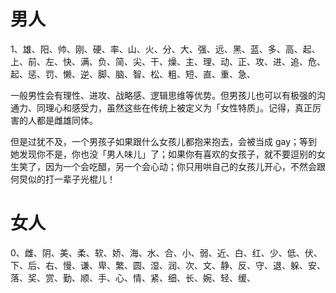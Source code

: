 # 男人

1、雄、阳、帅、刚、硬、率、山、火、分、大、强、远、黑、蓝、多、高、起、上、前、左、快、满、负、简、尖、干、燥、主、理、动、正、攻、进、追、危、起、惩、罚、懒、逆、脚、脑、智、松、粗、短、直、重、急、

一般男性会有理性、进攻、战略感、逻辑思维等优势。但男孩儿也可以有极强的沟通力、同理心和感受力，虽然这些在传统上被定义为「女性特质」。记得，真正厉害的人都是雌雄同体。

但是过犹不及，一个男孩子如果跟什么女孩儿都抱来抱去，会被当成 gay；等到她发现你不是，你也没「男人味儿」了；如果你有喜欢的女孩子，就不要逗别的女生笑了，因为一个会吃醋，另一个会心动；你只用哄自己的女孩儿开心，不然会跟何炅似的打一辈子光棍儿！

# 女人

0、雌、阴、美、柔、软、娇、海、水、合、小、弱、近、白、红、少、低、伏、下、后、右、慢、谦、卑、繁、圆、湿、润、次、文、静、反、守、退、躲、安、落、奖、赏、勤、顺、手、心、情、紧、细、长、婉、轻、缓、
